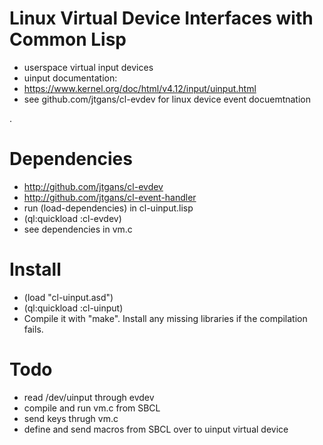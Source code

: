 # Linux Virtual Device Interfaces with Common Lisp
* userspace virtual input devices
* uinput documentation:
* https://www.kernel.org/doc/html/v4.12/input/uinput.html
* see github.com/jtgans/cl-evdev for linux device event docuemtnation

.
# Dependencies
* http://github.com/jtgans/cl-evdev
* http://github.com/jtgans/cl-event-handler
* run (load-dependencies) in cl-uinput.lisp
* (ql:quickload :cl-evdev)
* see dependencies in vm.c

# Install
* (load "cl-uinput.asd")
* (ql:quickload :cl-uinput)
* Compile it with "make". Install any missing libraries if the compilation fails.


# Todo
* read /dev/uinput through evdev
* compile and run vm.c from SBCL
* send keys thrugh vm.c
* define and send macros from SBCL over to uinput virtual device
